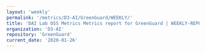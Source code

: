 ```yaml
---
layout: 'weekly'
permalink: '/metrics/D3-AI/GreenGuard/WEEKLY/'
title: 'DAI Lab OSS Metrics Metrics report for GreenGuard | WEEKLY-REPORT-2020-01-26'
organization: 'D3-AI'
repository: 'GreenGuard'
current_date: '2020-01-26'
---
```

